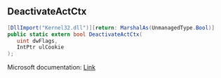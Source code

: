 ## DeactivateActCtx

```csharp
[DllImport("Kernel32.dll")][return: MarshalAs(UnmanagedType.Bool)]
public static extern bool DeactivateActCtx(
   uint dwFlags,
   IntPtr ulCookie
);
```

Microsoft documentation: [Link](https://docs.microsoft.com/en-us/windows/win32/api/winbase/nf-winbase-deactivateactctx)
